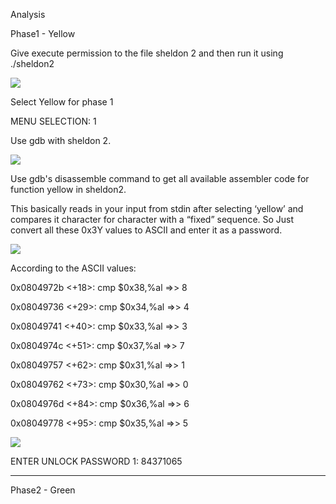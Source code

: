 Analysis

Phase1 - Yellow

Give execute permission to the file sheldon 2 and then run it using ./sheldon2

![](https://user-images.githubusercontent.com/43363015/77846516-5158c900-71d4-11ea-884b-d5edc620358a.PNG)

Select Yellow for phase 1

MENU SELECTION: 1

Use gdb with sheldon 2.

![](https://user-images.githubusercontent.com/43363015/77846552-7d744a00-71d4-11ea-8cf2-c61a11a61935.PNG)

Use gdb's disassemble command to get all available assembler code for function yellow in sheldon2.

This basically reads in your input from stdin after selecting ‘yellow’ and compares it character for character with a “fixed” sequence. So Just convert all these 0x3Y values to ASCII and enter it as a password.

![](https://user-images.githubusercontent.com/43363015/77846560-8238fe00-71d4-11ea-91b4-aa09c735bb93.PNG)

According to the ASCII values: 

  0x0804972b <+18>:    cmp    $0x38,%al   =>>  8
  
  0x08049736 <+29>:    cmp    $0x34,%al   =>>  4
  
  0x08049741 <+40>:    cmp    $0x33,%al   =>>  3
  
  0x0804974c <+51>:    cmp    $0x37,%al   =>>  7
  
  0x08049757 <+62>:    cmp    $0x31,%al   =>>  1
  
  0x08049762 <+73>:    cmp    $0x30,%al   =>>  0
   
  0x0804976d <+84>:    cmp    $0x36,%al   =>>  6
  
  0x08049778 <+95>:    cmp    $0x35,%al   =>>  5
  
![](https://user-images.githubusercontent.com/43363015/77846565-8e24c000-71d4-11ea-8e0f-8bbe89399189.PNG)

 ENTER UNLOCK PASSWORD 1: 84371065
 
 --------------------------------------------------------------------------------------------------------------------------
 
 Phase2 - Green

